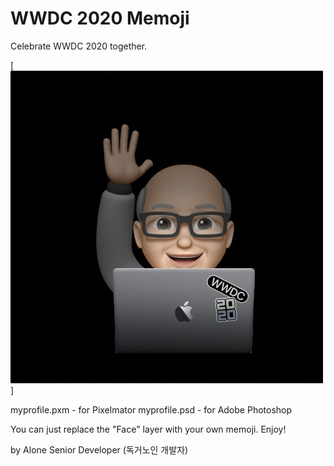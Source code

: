 # WWDC 2020 Memoji

Celebrate WWDC 2020 together.

[![alt My Memoji](myprofile.jpg)]

myprofile.pxm - for Pixelmator
myprofile.psd - for Adobe Photoshop

You can just replace the "Face" layer with your own memoji.
Enjoy!

by Alone Senior Developer (독거노인 개발자)

